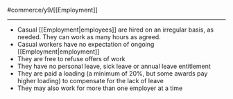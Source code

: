 #commerce/y9/[[Employment]] 

---
- Casual [[Employment|employees]] are hired on an irregular basis, as needed. They can work as many hours as agreed.
- Casual workers have no expectation of ongoing [[Employment|employment]]
- They are free to refuse offers of work
- They have no personal leave, sick leave or annual leave entitlement
- They are paid a loading (a minimum of 20%, but some awards pay higher loading) to compensate for the lack of leave
- They may also work for more than one employer at a time



